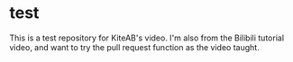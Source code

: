 # test
This is a test repository for KiteAB's video.
I'm also from the Bilibili tutorial video, and want to try the pull request function as the video taught.
